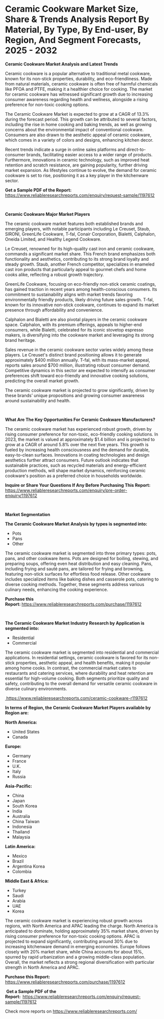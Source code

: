<p><h1>Ceramic Cookware Market Size, Share & Trends Analysis Report By Material, By Type, By End-user, By Region, And Segment Forecasts, 2025 - 2032</h1></p><p><strong>Ceramic Cookware Market Analysis and Latest Trends</strong></p>
<p><p>Ceramic cookware is a popular alternative to traditional metal cookware, known for its non-stick properties, durability, and eco-friendliness. Made from natural materials, ceramic cookware is often free of harmful chemicals like PFOA and PTFE, making it a healthier choice for cooking. The market for ceramic cookware has witnessed significant growth due to increasing consumer awareness regarding health and wellness, alongside a rising preference for non-toxic cooking options.</p><p>The Ceramic Cookware Market is expected to grow at a CAGR of 13.3% during the forecast period. This growth can be attributed to several factors, including the rise in home cooking and baking trends, as well as growing concerns about the environmental impact of conventional cookware. Consumers are also drawn to the aesthetic appeal of ceramic cookware, which comes in a variety of colors and designs, enhancing kitchen decor.</p><p>Recent trends indicate a surge in online sales platforms and direct-to-consumer brands, facilitating easier access to a wider range of products. Furthermore, innovations in ceramic technology, such as improved heat retention and scratch resistance, are gaining popularity, further driving market expansion. As lifestyles continue to evolve, the demand for ceramic cookware is set to rise, positioning it as a key player in the kitchenware sector.</p></p>
<p><strong>Get a Sample PDF of the Report:&nbsp;</strong> <a href="https://www.reliableresearchreports.com/enquiry/request-sample/1197612?utm_campaign=2657&utm_medium=2&utm_source=Github&utm_content=ia&utm_term=05042025&utm_id=ceramic-cookware">https://www.reliableresearchreports.com/enquiry/request-sample/1197612</a></p>
<p>&nbsp;</p>
<p><strong>Ceramic Cookware Major Market Players</strong></p>
<p><p>The ceramic cookware market features both established brands and emerging players, with notable participants including Le Creuset, Staub, SIRONI, GreenLife Cookware, T-fal, Conair Corporation, Bialetti, Calphalon, Oneida Limited, and Healthy Legend Cookware.</p><p>Le Creuset, renowned for its high-quality cast iron and ceramic cookware, commands a significant market share. This French brand emphasizes both functionality and aesthetics, contributing to its strong brand loyalty and steady growth. Staub, another French competitor, specializes in enameled cast iron products that particularly appeal to gourmet chefs and home cooks alike, reflecting a robust growth trajectory.</p><p>GreenLife Cookware, focusing on eco-friendly non-stick ceramic coatings, has gained traction in recent years among health-conscious consumers. Its commitment to sustainability aligns with market trends favoring environmentally friendly products, likely driving future sales growth. T-fal, known for its innovative non-stick cookware, continues to expand its market presence through affordability and convenience.</p><p>Calphalon and Bialetti are also pivotal players in the ceramic cookware space. Calphalon, with its premium offerings, appeals to higher-end consumers, while Bialetti, celebrated for its iconic stovetop espresso makers, is diversifying into the cookware market and leveraging its strong brand heritage.</p><p>Sales revenue in the ceramic cookware sector varies widely among these players. Le Creuset's distinct brand positioning allows it to generate approximately $400 million annually. T-fal, with its mass-market appeal, reports sales around $700 million, illustrating robust consumer demand. Competitive dynamics in this sector are expected to intensify as consumer preferences shift toward eco-friendly and innovative cooking solutions, predicting the overall market growth.</p><p>The ceramic cookware market is projected to grow significantly, driven by these brands’ unique propositions and growing consumer awareness around sustainability and health.</p></p>
<p>&nbsp;</p>
<p><strong>What Are The Key Opportunities For Ceramic Cookware Manufacturers?</strong></p>
<p><p>The ceramic cookware market has experienced robust growth, driven by rising consumer preference for non-toxic, eco-friendly cooking solutions. In 2023, the market is valued at approximately $1.4 billion and is projected to grow at a CAGR of around 5.8% over the next five years. This growth is fueled by increasing health consciousness and the demand for durable, easy-to-clean surfaces. Innovations in coating technologies and design aesthetics further attract consumers. Future outlook indicates that sustainable practices, such as recycled materials and energy-efficient production methods, will shape market dynamics, reinforcing ceramic cookware's position as a preferred choice in households worldwide.</p></p>
<p><strong>Inquire or Share Your Questions If Any Before Purchasing This Report:</strong> <a href="https://www.reliableresearchreports.com/enquiry/pre-order-enquiry/1197612?utm_campaign=2657&utm_medium=2&utm_source=Github&utm_content=ia&utm_term=05042025&utm_id=ceramic-cookware">https://www.reliableresearchreports.com/enquiry/pre-order-enquiry/1197612</a></p>
<p>&nbsp;</p>
<p><strong>Market Segmentation</strong></p>
<p><strong>The Ceramic Cookware Market Analysis by types is segmented into:</strong></p>
<p><ul><li>Pots</li><li>Pans</li><li>Other</li></ul></p>
<p><p>The ceramic cookware market is segmented into three primary types: pots, pans, and other cookware items. Pots are designed for boiling, stewing, and preparing soups, offering even heat distribution and easy cleaning. Pans, including frying and sauté pans, are tailored for frying and browning, featuring non-stick surfaces for effortless food release. Other cookware includes specialized items like baking dishes and casserole pots, catering to diverse cooking methods. Together, these segments address various culinary needs, enhancing the cooking experience.</p></p>
<p><strong>Purchase this Report:&nbsp;</strong><a href="https://www.reliableresearchreports.com/purchase/1197612?utm_campaign=2657&utm_medium=2&utm_source=Github&utm_content=ia&utm_term=05042025&utm_id=ceramic-cookware">https://www.reliableresearchreports.com/purchase/1197612</a></p>
<p>&nbsp;</p>
<p><strong>The Ceramic Cookware Market Industry Research by Application is segmented into:</strong></p>
<p><ul><li>Residential</li><li>Commercial</li></ul></p>
<p><p>The ceramic cookware market is segmented into residential and commercial applications. In residential settings, ceramic cookware is favored for its non-stick properties, aesthetic appeal, and health benefits, making it popular among home cooks. In contrast, the commercial market caters to restaurants and catering services, where durability and heat retention are essential for high-volume cooking. Both segments prioritize quality and safety, contributing to the overall demand for versatile ceramic cookware in diverse culinary environments.</p></p>
<p><a href="https://www.reliableresearchreports.com/ceramic-cookware-r1197612?utm_campaign=2657&utm_medium=2&utm_source=Github&utm_content=ia&utm_term=05042025&utm_id=ceramic-cookware">&nbsp;https://www.reliableresearchreports.com/ceramic-cookware-r1197612</a></p>
<p><strong>In terms of Region, the Ceramic Cookware Market Players available by Region are:</strong></p>
<p>
    <p> <strong> North America: </strong>
        <ul>
            <li>United States</li>
            <li>Canada</li>
        </ul>
        </p> 
    <p> <strong> Europe: </strong>
        <ul>
            <li>Germany</li>
            <li>France</li>
            <li>U.K.</li>
            <li>Italy</li>
            <li>Russia</li>
        </ul>
        </p> 
    <p> <strong> Asia-Pacific: </strong>
        <ul>
            <li>China</li>
            <li>Japan</li>
            <li>South Korea</li>
            <li>India</li>
            <li>Australia</li>
            <li>China Taiwan</li>
            <li>Indonesia</li>
            <li>Thailand</li>
            <li>Malaysia</li>
        </ul>
        </p> 
    <p> <strong> Latin America: </strong>
        <ul>
            <li>Mexico</li>
            <li>Brazil</li>
            <li>Argentina Korea</li>
            <li>Colombia</li>
        </ul>
        </p> 
    <p> <strong> Middle East & Africa: </strong>
        <ul>
            <li>Turkey</li>
            <li>Saudi</li>
            <li>Arabia</li>
            <li>UAE</li>
            <li>Korea</li>
        </ul>
    </p>
    </p>
<p><p>The ceramic cookware market is experiencing robust growth across regions, with North America and APAC leading the charge. North America is anticipated to dominate, holding approximately 35% market share, driven by rising consumer preference for non-toxic cooking options. APAC is projected to expand significantly, contributing around 30% due to increasing kitchenware demand in emerging economies. Europe follows closely with 20% market share, while China accounts for about 15%, spurred by rapid urbanization and a growing middle-class population. Overall, the market reflects a strong regional diversification with particular strength in North America and APAC.</p></p>
<p><strong>Purchase this Report: </strong><a href="https://www.reliableresearchreports.com/purchase/1197612?utm_campaign=2657&utm_medium=2&utm_source=Github&utm_content=ia&utm_term=05042025&utm_id=ceramic-cookware">https://www.reliableresearchreports.com/purchase/1197612</a></p>
<p>&nbsp;<strong>Get a Sample PDF of the Report:&nbsp;&nbsp;</strong><a href="https://www.reliableresearchreports.com/enquiry/request-sample/1197612?utm_campaign=2657&utm_medium=2&utm_source=Github&utm_content=ia&utm_term=05042025&utm_id=ceramic-cookware">https://www.reliableresearchreports.com/enquiry/request-sample/1197612</a></p>
<p><strong></strong></p>
<p>Check more reports on <a href="https://www.reliableresearchreports.com/?utm_campaign=2657&utm_medium=2&utm_source=Github&utm_content=ia&utm_term=05042025&utm_id=ceramic-cookware">https://www.reliableresearchreports.com/</a></p>